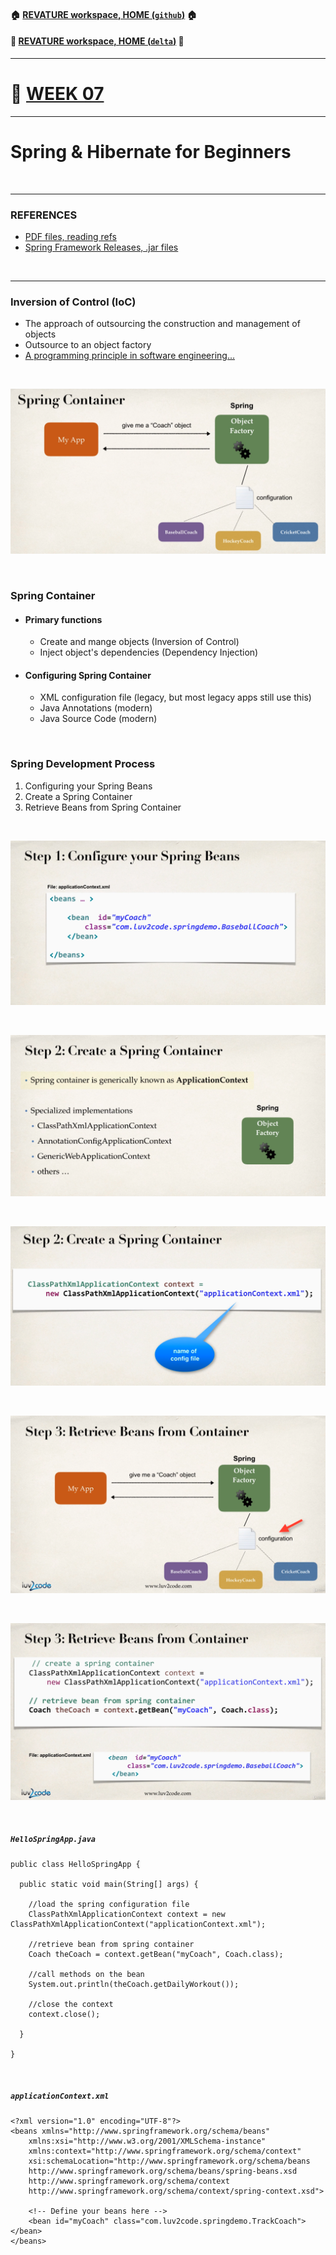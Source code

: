 #### :house: [REVATURE workspace, HOME (`github`)](https://github.com/joedonline/REVATURE__workspace)  :house:
#### :house_with_garden: [REVATURE workspace, HOME (`delta`)](https://github.com/deltachannel/REVATURE__workspace) :house_with_garden:
---
# :calendar: [WEEK 07](https://github.com/joedonline/REVATURE__workspace/tree/master/WEEK__07)

---
# Spring & Hibernate for Beginners

<br>

---
### REFERENCES
- [PDF files, reading refs](https://drive.google.com/drive/folders/1zDfab3auDuLhFwmnQpZy5RIATU43qopZ)
- [Spring Framework Releases, .jar files](https://repo.spring.io/release/org/springframework/spring/)

<br>

---
### Inversion of Control (IoC)
- The approach of outsourcing the construction and management of objects
- Outsource to an object factory
- [A programming principle in software engineering...](https://www.google.com/url?sa=t&rct=j&q=&esrc=s&source=web&cd=12&cad=rja&uact=8&ved=2ahUKEwi5jbWtnavnAhXKmXIEHX2aDb0QFjALegQIAxAB&url=https%3A%2F%2Fen.wikipedia.org%2Fwiki%2FInversion_of_control&usg=AOvVaw2tuRUAl26TmEMEZq4GcDKP)

<br>

![Spring Container](spring_container.png)

<br>

### Spring Container
- #### Primary functions
  * Create and mange objects (Inversion of Control)
  * Inject object's dependencies (Dependency Injection)

- #### Configuring Spring Container
  * XML configuration file (legacy, but most legacy apps still use this)
  * Java Annotations (modern)
  * Java Source Code (modern)

<br>

### Spring Development Process
1. Configuring your Spring Beans
2. Create a Spring Container
3. Retrieve Beans from Spring Container

<br>

![Step 1: Configure your Spring Beans](step_1_configure_your_spring_beans.png)

<br>

![Step 2: Create a Spring Container](step_2_create_a_spring_container.png)

<br>

![Step 2.2: Create a Spring Container](step_2_2_create_a_spring_container.png)

<br>

![Step 3: Retrieve Beans from Container](step_3_retrieve_beans_from_container.png)

<br>

![Step 3: Retrieve Beans from Container](step_3_3_retrieve_beans_from_container.png)

<br>

##### `HelloSpringApp.java`

```
public class HelloSpringApp {

  public static void main(String[] args) {

    //load the spring configuration file
    ClassPathXmlApplicationContext context = new ClassPathXmlApplicationContext("applicationContext.xml");
    
    //retrieve bean from spring container
    Coach theCoach = context.getBean("myCoach", Coach.class);
    
    //call methods on the bean
    System.out.println(theCoach.getDailyWorkout());
    
    //close the context
    context.close();

  }

}
```

<br>

##### `applicationContext.xml`

```
<?xml version="1.0" encoding="UTF-8"?>
<beans xmlns="http://www.springframework.org/schema/beans"
    xmlns:xsi="http://www.w3.org/2001/XMLSchema-instance" 
    xmlns:context="http://www.springframework.org/schema/context"
    xsi:schemaLocation="http://www.springframework.org/schema/beans
    http://www.springframework.org/schema/beans/spring-beans.xsd
    http://www.springframework.org/schema/context
    http://www.springframework.org/schema/context/spring-context.xsd">

    <!-- Define your beans here -->
    <bean id="myCoach" class="com.luv2code.springdemo.TrackCoach"></bean>
</beans>
```

<br>
